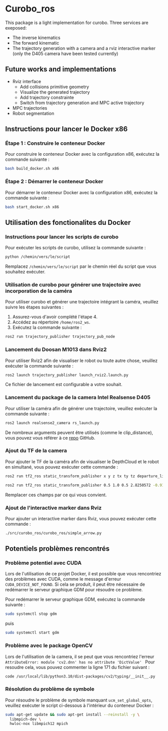 # Curobo_ros
This package is a light implementation for curobo. Three services are exeposed:
- The inverse kinematics
- The forward kinematic
- The trajectory generation with a camera and a rviz interactive marker (only the D405 camera have been tested currently)
## Future works and implementations
- Rviz interface
  - Add collisions primitive geometry
  - Visualize the generated trajectory
  - Add trajectory constrainte
  - Switch from trajectory generation and MPC active trajectory
- MPC trajectories
- Robot segmentation
   

## Instructions pour lancer le Docker x86

### Étape 1 : Construire le conteneur Docker
Pour construire le conteneur Docker avec la configuration x86, exécutez la commande suivante :
```bash
bash build_docker.sh x86
```

### Étape 2 : Démarrer le conteneur Docker
Pour démarrer le conteneur Docker avec la configuration x86, exécutez la commande suivante :
```bash
bash start_docker.sh x86
```


## Utilisation des fonctionalites du Docker

### Instructions pour lancer les scripts de curobo

Pour exécuter les scripts de curobo, utilisez la commande suivante :

```bash
python /chemin/vers/le/script
```

Remplacez `/chemin/vers/le/script` par le chemin réel du script que vous souhaitez exécuter.

### Utilisation de curobo pour générer une trajectoire avec incorporation de la caméra

Pour utiliser curobo et générer une trajectoire intégrant la caméra, veuillez suivre les étapes suivantes :

1. Assurez-vous d'avoir complété l'étape 4.
2. Accédez au répertoire `/home/ros2_ws`.
3. Exécutez la commande suivante :

```bash
ros2 run trajectory_publisher trajectory_pub_node
```

### Lancement du Doosan M1013 dans Rviz2

Pour utiliser Rviz2 afin de visualiser le robot ou toute autre chose, veuillez exécuter la commande suivante :

```bash
ros2 launch trajectory_publisher launch_rviz2.launch.py
```
Ce fichier de lancement est configurable a votre souhait.

### Lancement du package de la camera Intel Realsense D405
Pour utiliser la caméra afin de générer une trajectoire, veuillez exécuter la commande suivante :

```bash
ros2 launch realsense2_camera rs_launch.py
```
De nombreux arguments peuvent être utilisés (comme le clip_distance), vous pouvez vous référer à ce [repo](https://github.com/IntelRealSense/realsense-ros) GitHub.
### Ajout du TF de la camera
Pour ajouter le TF de la caméra afin de visualiser le DepthCloud et le robot en simultané, vous pouvez exécuter cette commande :
```bash
ros2 run tf2_ros static_transform_publisher x y z tx ty tz departure_link arrival_link
```
```bash
ros2 run tf2_ros static_transform_publisher 0.5 1.0 0.5 2.8250572 -0.9121486 2.9853193 base_0 camera_link
```

Remplacer ces champs par ce qui vous convient.

### Ajout de l'interactive marker dans Rviz
Pour ajouter un interactive marker dans Rviz, vous pouvez exécuter cette commande :
```bash
./src/curobo_ros/curobo_ros/simple_arrow.py
```

## Potentiels problèmes rencontrés 

### Problème potentiel avec CUDA

Lors de l'utilisation de ce projet Docker, il est possible que vous rencontriez des problèmes avec CUDA, comme le message d'erreur `CUDA_DEVICE_NOT_FOUND`. Si cela se produit, il peut être nécessaire de redémarrer le serveur graphique GDM pour résoudre ce problème.

Pour redémarrer le serveur graphique GDM, exécutez la commande suivante :

```bash
sudo systemctl stop gdm
```
puis
```bash
sudo systemctl start gdm
```

### Problème avec le package OpenCV
Lors de l'utilisation de la camera, il se peut que vous rencontriez l'erreur `AttributeError: module 'cv2.dnn' has no attribute 'DictValue' `
Pour resoudre cela, vous pouvez commenter la ligne 171 du fichier suivant :
```bash
code /usr/local/lib/python3.10/dist-packages/cv2/typing/__init__.py
```
### Résolution du problème de symbole

Pour résoudre le problème de symbole manquant `ucm_set_global_opts`, veuillez exécuter le script ci-dessous à l'intérieur du conteneur Docker :

```bash
sudo apt-get update && sudo apt-get install --reinstall -y \
  libmpich-dev \
  hwloc-nox libmpich12 mpich
```
